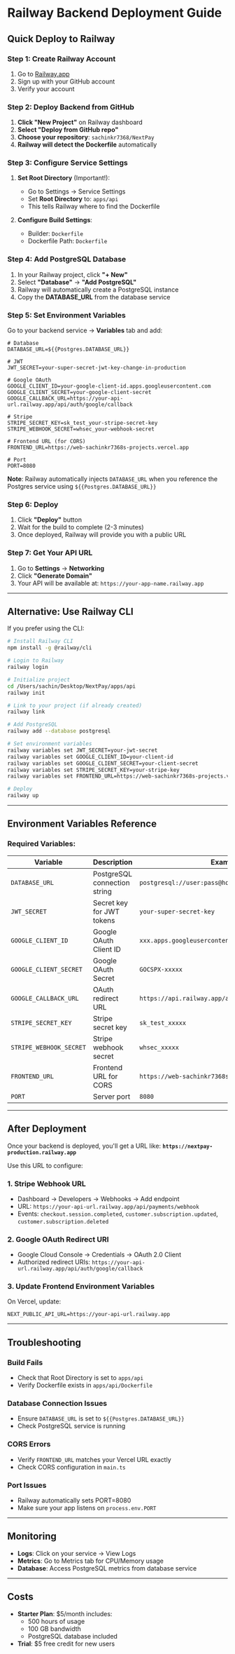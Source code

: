 # Railway Backend Deployment Guide

## Quick Deploy to Railway

### Step 1: Create Railway Account

1. Go to [Railway.app](https://railway.app)
2. Sign up with your GitHub account
3. Verify your account

### Step 2: Deploy Backend from GitHub

1. **Click "New Project"** on Railway dashboard
2. **Select "Deploy from GitHub repo"**
3. **Choose your repository**: `sachinkr7368/NextPay`
4. **Railway will detect the Dockerfile** automatically

### Step 3: Configure Service Settings

1. **Set Root Directory** (Important!):
   - Go to Settings → Service Settings
   - Set **Root Directory** to: `apps/api`
   - This tells Railway where to find the Dockerfile

2. **Configure Build Settings**:
   - Builder: `Dockerfile`
   - Dockerfile Path: `Dockerfile`

### Step 4: Add PostgreSQL Database

1. In your Railway project, click **"+ New"**
2. Select **"Database"** → **"Add PostgreSQL"**
3. Railway will automatically create a PostgreSQL instance
4. Copy the **DATABASE_URL** from the database service

### Step 5: Set Environment Variables

Go to your backend service → **Variables** tab and add:

```env
# Database
DATABASE_URL=${{Postgres.DATABASE_URL}}

# JWT
JWT_SECRET=your-super-secret-jwt-key-change-in-production

# Google OAuth
GOOGLE_CLIENT_ID=your-google-client-id.apps.googleusercontent.com
GOOGLE_CLIENT_SECRET=your-google-client-secret
GOOGLE_CALLBACK_URL=https://your-api-url.railway.app/api/auth/google/callback

# Stripe
STRIPE_SECRET_KEY=sk_test_your-stripe-secret-key
STRIPE_WEBHOOK_SECRET=whsec_your-webhook-secret

# Frontend URL (for CORS)
FRONTEND_URL=https://web-sachinkr7368s-projects.vercel.app

# Port
PORT=8080
```

**Note**: Railway automatically injects `DATABASE_URL` when you reference the Postgres service using `${{Postgres.DATABASE_URL}}`

### Step 6: Deploy

1. Click **"Deploy"** button
2. Wait for the build to complete (2-3 minutes)
3. Once deployed, Railway will provide you with a public URL

### Step 7: Get Your API URL

1. Go to **Settings** → **Networking**
2. Click **"Generate Domain"**
3. Your API will be available at: `https://your-app-name.railway.app`

---

## Alternative: Use Railway CLI

If you prefer using the CLI:

```bash
# Install Railway CLI
npm install -g @railway/cli

# Login to Railway
railway login

# Initialize project
cd /Users/sachin/Desktop/NextPay/apps/api
railway init

# Link to your project (if already created)
railway link

# Add PostgreSQL
railway add --database postgresql

# Set environment variables
railway variables set JWT_SECRET=your-jwt-secret
railway variables set GOOGLE_CLIENT_ID=your-client-id
railway variables set GOOGLE_CLIENT_SECRET=your-client-secret
railway variables set STRIPE_SECRET_KEY=your-stripe-key
railway variables set FRONTEND_URL=https://web-sachinkr7368s-projects.vercel.app

# Deploy
railway up
```

---

## Environment Variables Reference

### Required Variables:

| Variable                | Description                  | Example                                            |
| ----------------------- | ---------------------------- | -------------------------------------------------- |
| `DATABASE_URL`          | PostgreSQL connection string | `postgresql://user:pass@host:5432/db`              |
| `JWT_SECRET`            | Secret key for JWT tokens    | `your-super-secret-key`                            |
| `GOOGLE_CLIENT_ID`      | Google OAuth Client ID       | `xxx.apps.googleusercontent.com`                   |
| `GOOGLE_CLIENT_SECRET`  | Google OAuth Secret          | `GOCSPX-xxxxx`                                     |
| `GOOGLE_CALLBACK_URL`   | OAuth redirect URL           | `https://api.railway.app/api/auth/google/callback` |
| `STRIPE_SECRET_KEY`     | Stripe secret key            | `sk_test_xxxxx`                                    |
| `STRIPE_WEBHOOK_SECRET` | Stripe webhook secret        | `whsec_xxxxx`                                      |
| `FRONTEND_URL`          | Frontend URL for CORS        | `https://web-sachinkr7368s-projects.vercel.app`    |
| `PORT`                  | Server port                  | `8080`                                             |

---

## After Deployment

Once your backend is deployed, you'll get a URL like:
**`https://nextpay-production.railway.app`**

Use this URL to configure:

### 1. **Stripe Webhook URL**

- Dashboard → Developers → Webhooks → Add endpoint
- URL: `https://your-api-url.railway.app/api/payments/webhook`
- Events: `checkout.session.completed`, `customer.subscription.updated`, `customer.subscription.deleted`

### 2. **Google OAuth Redirect URI**

- Google Cloud Console → Credentials → OAuth 2.0 Client
- Authorized redirect URIs: `https://your-api-url.railway.app/api/auth/google/callback`

### 3. **Update Frontend Environment Variables**

On Vercel, update:

```env
NEXT_PUBLIC_API_URL=https://your-api-url.railway.app
```

---

## Troubleshooting

### Build Fails

- Check that Root Directory is set to `apps/api`
- Verify Dockerfile exists in `apps/api/Dockerfile`

### Database Connection Issues

- Ensure `DATABASE_URL` is set to `${{Postgres.DATABASE_URL}}`
- Check PostgreSQL service is running

### CORS Errors

- Verify `FRONTEND_URL` matches your Vercel URL exactly
- Check CORS configuration in `main.ts`

### Port Issues

- Railway automatically sets PORT=8080
- Make sure your app listens on `process.env.PORT`

---

## Monitoring

- **Logs**: Click on your service → View Logs
- **Metrics**: Go to Metrics tab for CPU/Memory usage
- **Database**: Access PostgreSQL metrics from database service

---

## Costs

- **Starter Plan**: $5/month includes:
  - 500 hours of usage
  - 100 GB bandwidth
  - PostgreSQL database included
- **Trial**: $5 free credit for new users
